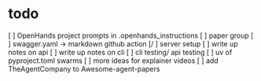 # todo
[ ] OpenHands project prompts in .openhands_instructions
[ ] paper group 
[ ] swagger.yaml -> markdown github action
[/ ] server setup
[ ] write up notes on api 
[ ] write up notes on cli
[ ] cli testing/ api testing
[ ] uv of pyproject.toml swarms
[ ] more ideas for explainer videos
[ ] add TheAgentCompany to Awesome-agent-papers